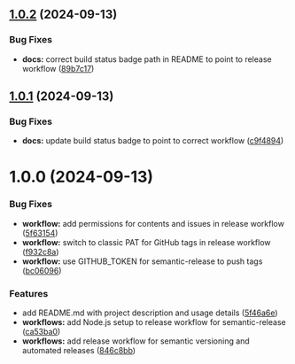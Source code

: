 ## [1.0.2](https://github.com/atxtechbro/siphon/compare/v1.0.1...v1.0.2) (2024-09-13)


### Bug Fixes

* **docs:** correct build status badge path in README to point to release workflow ([89b7c17](https://github.com/atxtechbro/siphon/commit/89b7c1786c62299c13ead3e4ae22f81668dc1bd3))

## [1.0.1](https://github.com/atxtechbro/siphon/compare/v1.0.0...v1.0.1) (2024-09-13)


### Bug Fixes

* **docs:** update build status badge to point to correct workflow ([c9f4894](https://github.com/atxtechbro/siphon/commit/c9f48941317736c53d89cd203b40f174e96a30cb))

# 1.0.0 (2024-09-13)


### Bug Fixes

* **workflow:** add permissions for contents and issues in release workflow ([5f63154](https://github.com/atxtechbro/siphon/commit/5f63154b848a3240cec2d60549371847dbf7eb7f))
* **workflow:** switch to classic PAT for GitHub tags in release workflow ([f932c8a](https://github.com/atxtechbro/siphon/commit/f932c8acdd8e0ba61ef458da3eddc2209b3393cf))
* **workflow:** use GITHUB_TOKEN for semantic-release to push tags ([bc06096](https://github.com/atxtechbro/siphon/commit/bc060967f131f9bc7660f1cf840039aada4c9951))


### Features

* add README.md with project description and usage details ([5f46a6e](https://github.com/atxtechbro/siphon/commit/5f46a6e1729f2a207f1b05015c9babbcac48349d))
* **workflows:** add Node.js setup to release workflow for semantic-release ([ca53ba0](https://github.com/atxtechbro/siphon/commit/ca53ba0127e25befb67af831179d503af1ee992c))
* **workflows:** add release workflow for semantic versioning and automated releases ([846c8bb](https://github.com/atxtechbro/siphon/commit/846c8bbfcdcf2218b51670aebbca8fdacdcca746))
